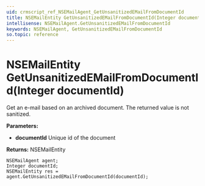 ```yaml
---
uid: crmscript_ref_NSEMailAgent_GetUnsanitizedEMailFromDocumentId
title: NSEMailEntity GetUnsanitizedEMailFromDocumentId(Integer documentId)
intellisense: NSEMailAgent.GetUnsanitizedEMailFromDocumentId
keywords: NSEMailAgent, GetUnsanitizedEMailFromDocumentId
so.topic: reference
---
```


# NSEMailEntity GetUnsanitizedEMailFromDocumentId(Integer documentId)

Get an e-mail based on an archived document. The returned value is not sanitized.

**Parameters:**
 - **documentId** Unique id of the document

**Returns:** NSEMailEntity

```crmscript
NSEMailAgent agent;
Integer documentId;
NSEMailEntity res = agent.GetUnsanitizedEMailFromDocumentId(documentId);
```


